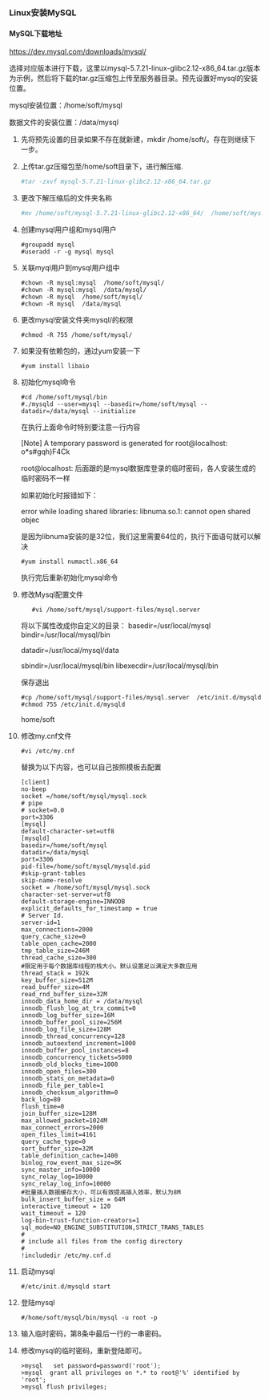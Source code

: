 ### Linux安装MySQL

#### MySQL下载地址 

https://dev.mysql.com/downloads/mysql/

选择对应版本进行下载，这里以mysql-5.7.21-linux-glibc2.12-x86_64.tar.gz版本为示例，然后将下载的tar.gz压缩包上传至服务器目录。预先设置好mysql的安装位置。

mysql安装位置：/home/soft/mysql

数据文件的安装位置：/data/mysql



1. 先将预先设置的目录如果不存在就新建，mkdir /home/soft/。存在则继续下一步。

2. 上传tar.gz压缩包至/home/soft目录下，进行解压缩.

   ```powershell
   #tar -zxvf mysql-5.7.21-linux-glibc2.12-x86_64.tar.gz
   ```

3. 更改下解压缩后的文件夹名称

   ```powershell
   #mv /home/soft/mysql-5.7.21-linux-glibc2.12-x86_64/  /home/soft/mysql
   ```

4. 创建mysql用户组和mysql用户

    ```shell
   #groupadd mysql
   #useradd -r -g mysql mysql
   ```
5. 关联myql用户到mysql用户组中
    ```shell
    #chown -R mysql:mysql  /home/soft/mysql/
    #chown -R mysql:mysql  /data/mysql/
    #chown -R mysql  /home/soft/mysql/
    #chown -R mysql  /data/mysql
    ```
6. 更改mysql安装文件夹mysql/的权限
    ```shell
    #chmod -R 755 /home/soft/mysql/
    ```
7. 如果没有依赖包的，通过yum安装一下
    ```shell
    #yum install libaio
    ``` 
8. 初始化mysql命令
    ```shell
    #cd /home/soft/mysql/bin
    #./mysqld --user=mysql --basedir=/home/soft/mysql --datadir=/data/mysql --initialize
    ```
    在执行上面命令时特别要注意一行内容   
    
    [Note] A temporary password is generated for root@localhost: o*s#gqh)F4Ck
    
    root@localhost: 后面跟的是mysql数据库登录的临时密码，各人安装生成的临时密码不一样
    
    如果初始化时报错如下：
    
    error while loading shared libraries: libnuma.so.1: cannot open shared objec
    
    是因为libnuma安装的是32位，我们这里需要64位的，执行下面语句就可以解决
    ```
    #yum install numactl.x86_64
    ```
    执行完后重新初始化mysql命令

9. 修改Mysql配置文件
     ```
        #vi /home/soft/mysql/support-files/mysql.server
    ```
    将以下属性改成你自定义的目录：
    basedir=/usr/local/mysql
    bindir=/usr/local/mysql/bin
    
    datadir=/usr/local/mysql/data
    
    sbindir=/usr/local/mysql/bin
    libexecdir=/usr/local/mysql/bin
    
    保存退出
    ```shell
    #cp /home/soft/mysql/support-files/mysql.server  /etc/init.d/mysqld
    #chmod 755 /etc/init.d/mysqld
    ```
    home/soft
    
10. 修改my.cnf文件
    ```shell
    #vi /etc/my.cnf
    ```
    替换为以下内容，也可以自己按照模板去配置
    ```text
    [client]
    no-beep
    socket =/home/soft/mysql/mysql.sock
    # pipe
    # socket=0.0
    port=3306
    [mysql]
    default-character-set=utf8
    [mysqld]
    basedir=/home/soft/mysql
    datadir=/data/mysql
    port=3306
    pid-file=/home/soft/mysql/mysqld.pid
    #skip-grant-tables
    skip-name-resolve
    socket = /home/soft/mysql/mysql.sock
    character-set-server=utf8
    default-storage-engine=INNODB
    explicit_defaults_for_timestamp = true
    # Server Id.
    server-id=1
    max_connections=2000
    query_cache_size=0
    table_open_cache=2000
    tmp_table_size=246M
    thread_cache_size=300
    #限定用于每个数据库线程的栈大小。默认设置足以满足大多数应用
    thread_stack = 192k
    key_buffer_size=512M
    read_buffer_size=4M
    read_rnd_buffer_size=32M
    innodb_data_home_dir = /data/mysql
    innodb_flush_log_at_trx_commit=0
    innodb_log_buffer_size=16M
    innodb_buffer_pool_size=256M
    innodb_log_file_size=128M
    innodb_thread_concurrency=128
    innodb_autoextend_increment=1000
    innodb_buffer_pool_instances=8
    innodb_concurrency_tickets=5000
    innodb_old_blocks_time=1000
    innodb_open_files=300
    innodb_stats_on_metadata=0
    innodb_file_per_table=1
    innodb_checksum_algorithm=0
    back_log=80
    flush_time=0
    join_buffer_size=128M
    max_allowed_packet=1024M
    max_connect_errors=2000
    open_files_limit=4161
    query_cache_type=0
    sort_buffer_size=32M
    table_definition_cache=1400
    binlog_row_event_max_size=8K
    sync_master_info=10000
    sync_relay_log=10000
    sync_relay_log_info=10000
    #批量插入数据缓存大小，可以有效提高插入效率，默认为8M
    bulk_insert_buffer_size = 64M
    interactive_timeout = 120
    wait_timeout = 120
    log-bin-trust-function-creators=1
    sql_mode=NO_ENGINE_SUBSTITUTION,STRICT_TRANS_TABLES
    #
    # include all files from the config directory
    #
    !includedir /etc/my.cnf.d
    ```

11. 启动mysql
    ```shell
    #/etc/init.d/mysqld start
    ```
12. 登陆mysql
    ```
    #/home/soft/mysql/bin/mysql -u root -p
    ```
13. 输入临时密码，第8条中最后一行的一串密码。
14. 修改mysql的临时密码，重新登陆即可。
    ```mysql
    >mysql   set password=password('root');
    >mysql  grant all privileges on *.* to root@'%' identified by 'root';
    >mysql flush privileges;
    ```






